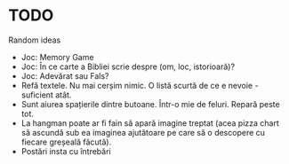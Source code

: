 # TODO
Random ideas

* Joc: Memory Game
* Joc: În ce carte a Bibliei scrie despre (om, loc, istorioară)?
* Joc: Adevărat sau Fals?
* Refă textele. Nu mai cerșim nimic. O listă scurtă de ce e nevoie - suficient atât.
* Sunt aiurea spațierile dintre butoane. Într-o mie de feluri. Repară peste tot.
* La hangman poate ar fi fain să apară imagine treptat (acea pizza chart să ascundă sub ea imaginea ajutătoare pe care să o descopere cu fiecare greșeală făcută).
* Postări insta cu întrebări
